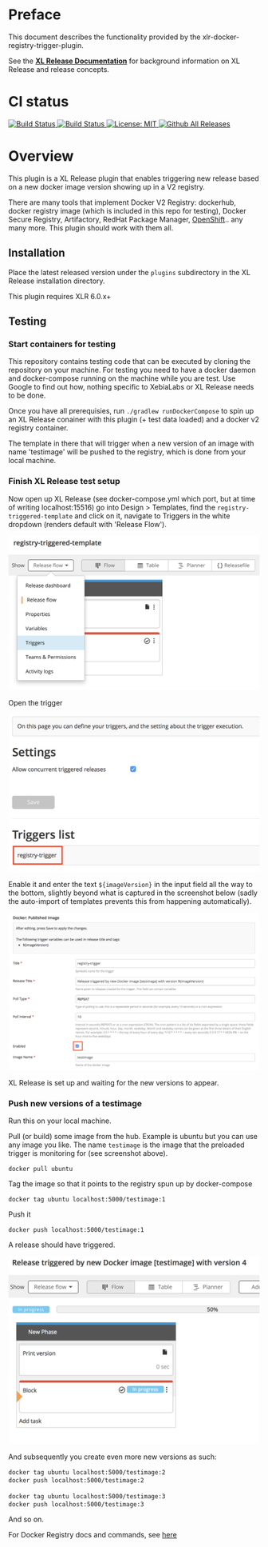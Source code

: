 # Preface #

This document describes the functionality provided by the xlr-docker-registry-trigger-plugin.

See the **[XL Release Documentation](https://docs.xebialabs.com/xl-release/index.html)** for background information on XL Release and release concepts.

# CI status #

[![Build Status][xlr-docker-registry-trigger-plugin-travis-image] ][xlr-docker-registry-trigger-plugin-travis-url]
[![Build Status][xlr-docker-registry-trigger-plugin-codacy-image] ][xlr-docker-registry-trigger-plugin-codacy-url]
[![License: MIT][xlr-docker-registry-trigger-plugin-license-image] ][xlr-docker-registry-trigger-plugin-license-url]
[![Github All Releases][xlr-docker-registry-trigger-plugin-downloads-image] ]()

[xlr-docker-registry-trigger-plugin-travis-image]: https://travis-ci.org/xebialabs-community/xlr-docker-registry-trigger-plugin.svg?branch=master
[xlr-docker-registry-trigger-plugin-travis-url]: https://travis-ci.org/xebialabs-community/xlr-docker-registry-trigger-plugin
[xlr-docker-registry-trigger-plugin-codacy-image]: https://api.codacy.com/project/badge/Grade/b78313b1eb1b4b058dc4512b4d48c26f
[xlr-docker-registry-trigger-plugin-codacy-url]: https://www.codacy.com/app/rvanstone/xlr-docker-registry-trigger-plugin
[xlr-docker-registry-trigger-plugin-license-image]: https://img.shields.io/badge/License-MIT-yellow.svg
[xlr-docker-registry-trigger-plugin-license-url]: https://opensource.org/licenses/MIT
[xlr-docker-registry-trigger-plugin-downloads-image]: https://img.shields.io/github/downloads/xebialabs-community/xlr-docker-registry-trigger-plugin/total.svg

# Overview #

This plugin is a XL Release plugin that enables triggering new release based on a new docker image version showing up in a V2 registry.

There are many tools that implement Docker V2 Registry: dockerhub, docker registry image (which is included in this repo for testing), Docker Secure Registry, Artifactory, RedHat Package Manager, [OpenShift](https://docs.openshift.com/container-platform/latest/install_config/registry/accessing_registry.html).. any many more. This plugin should work with them all.

## Installation ##

Place the latest released version under the `plugins` subdirectory in the XL Release installation directory.

This plugin requires XLR 6.0.x+

## Testing ##

### Start containers for testing ###

This repository contains testing code that can be executed by cloning the repository on your machine. For testing you need to have a docker daemon and docker-compose running on the machine while you are test. Use Google to find out how, nothing specific to XebiaLabs or XL Release needs to be done.

Once you have all prerequisies, run `./gradlew runDockerCompose` to spin up an XL Release conainer with this plugin (+ test data loaded) and a docker v2 registry container.

The template in there that will trigger when a new version of an image with name 'testimage' will be pushed to the registry, which is done from your local machine.

### Finish XL Release test setup ###

Now open up XL Release (see docker-compose.yml which port, but at time of writing localhost:15516) go into Design > Templates, find the `registry-triggered-template` and click on it, navigate to Triggers in the white dropdown (renders default with 'Release Flow').

![images/template-overview.png](images/template-overview.png)

Open the trigger

![images/triggers-overview.png](images/triggers-overview.png)

Enable it and enter the text `${imageVersion}` in the input field all the way to the bottom, slightly beyond what is captured in the screenshot below (sadly the auto-import of templates prevents this from happening automatically). 

![images/trigger-overview.png](images/trigger-overview.png)

XL Release is set up and waiting for the new versions to appear.

### Push new versions of a testimage ###

Run this on your local machine.

Pull (or build) some image from the hub. Example is ubuntu but you can use any image you like. The name `testimage` is the image that the preloaded trigger is monitoring for (see screenshot above).

````
docker pull ubuntu
````

Tag the image so that it points to the registry spun up by docker-compose

````
docker tag ubuntu localhost:5000/testimage:1
````

Push it

````
docker push localhost:5000/testimage:1
````

A release should have triggered.


![images/triggered-release.png](images/triggered-release.png)

And subsequently you create even more new versions as such:

````
docker tag ubuntu localhost:5000/testimage:2
docker push localhost:5000/testimage:2

docker tag ubuntu localhost:5000/testimage:3
docker push localhost:5000/testimage:3
````
And so on.

For Docker Registry docs and commands, see [here](https://docs.docker.com/registry/#basic-commands)
